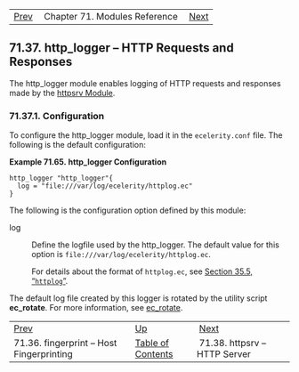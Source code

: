 |     |     |     |
| --- | --- | --- |
| [Prev](modules.host_fingerprint)  | Chapter 71. Modules Reference |  [Next](modules.httpsrv) |

## 71.37. http_logger – HTTP Requests and Responses

The http_logger module enables logging of HTTP requests and responses made by the [httpsrv Module](https://support.messagesystems.com/docs/web-rest-injector/rest.configuring.php).

### 71.37.1. Configuration

To configure the http_logger module, load it in the `ecelerity.conf` file. The following is the default configuration:

<a name="modules.http_logger.configuration.example"></a>

**Example 71.65. http_logger Configuration**

```
http_logger "http_logger"{
  log = "file:///var/log/ecelerity/httplog.ec"
}
```

The following is the configuration option defined by this module:

<dl className="variablelist">

<dt>log</dt>

<dd>

Define the logfile used by the http_logger. The default value for this option is `file:///var/log/ecelerity/httplog.ec`.

For details about the format of `httplog.ec`, see [Section 35.5, “`httplog`”](log_formats.httplog "35.5. httplog").

</dd>

</dl>

The default log file created by this logger is rotated by the utility script **ec_rotate**. For more information, see [ec_rotate](executable.ec_rotate "ec_rotate").

|     |     |     |
| --- | --- | --- |
| [Prev](modules.host_fingerprint)  | [Up](modules) |  [Next](modules.httpsrv) |
| 71.36. fingerprint – Host Fingerprinting  | [Table of Contents](index) |  71.38. httpsrv – HTTP Server |

